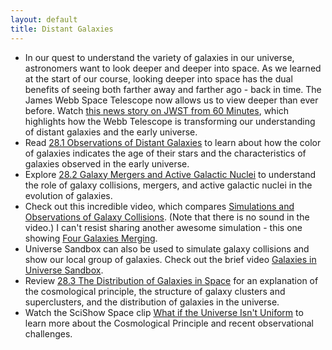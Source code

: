```yaml
---
layout: default
title: Distant Galaxies
---
```


- In our quest to understand the variety of galaxies in our universe, astronomers want to look deeper and deeper into space. As we learned at the start of our course, looking deeper into space has the dual benefits of seeing both farther away and farther ago - back in time. The James Webb Space Telescope now allows us to view deeper than ever before. Watch [this news story on JWST from 60 Minutes](https://youtu.be/dC1-qgR7YO0?si=x7rggc7m20lmomQM), which highlights how the Webb Telescope is transforming our understanding of distant galaxies and the early universe. 
- Read [28.1 Observations of Distant Galaxies](https://openstax.org/books/astronomy-2e/pages/28-1-observations-of-distant-galaxies) to learn about how the color of galaxies indicates the age of their stars and the characteristics of galaxies observed in the early universe.
- Explore [28.2 Galaxy Mergers and Active Galactic Nuclei](https://openstax.org/books/astronomy-2e/pages/28-2-galaxy-mergers-and-active-galactic-nuclei) to understand the role of galaxy collisions, mergers, and active galactic nuclei in the evolution of galaxies.
- Check out this incredible video, which compares [Simulations and Observations of Galaxy Collisions](https://youtu.be/C0XNyTp5brM?si=HRwxKNRwu6rlzJkR). (Note that there is no sound in the video.) I can't resist sharing another awesome simulation - this one showing [Four Galaxies Merging](https://youtu.be/YCbIjZEtmcY?si=JLfBxOTCQvSzGiZk).
- Universe Sandbox can also be used to simulate galaxy collisions and show our local group of galaxies. Check out the brief video [Galaxies in Universe Sandbox](https://youtu.be/vkjFdiQItXQ).
- Review [28.3 The Distribution of Galaxies in Space](https://openstax.org/books/astronomy-2e/pages/28-3-the-distribution-of-galaxies-in-space) for an explanation of the cosmological principle, the structure of galaxy clusters and superclusters, and the distribution of galaxies in the universe.
- Watch the SciShow Space clip [What if the Universe Isn't Uniform](https://youtu.be/YGVW4BaA0qA?si=ZJ1Fbcb62NCUFjGW) to learn more about the Cosmological Principle and recent observational challenges. 
